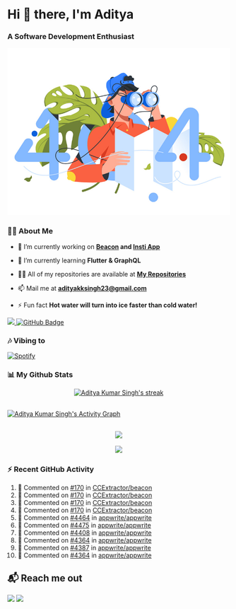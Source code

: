 <h1 align="left"> Hi 👋 there, I'm Aditya</h1>
<!-- <p align="center">
    
[![Typing SVG](https://readme-typing-svg.herokuapp.com?color=%2336BCF7&size=40&center=true&lines=Hi+There!;I'm+Aditya)](https://git.io/typing-svg)
    
</p> -->
<h3 align="left">A Software Development Enthusiast</h3>
<img src="./aditya-home.jpg" />

### 🙋‍♂️ About Me

- 🔭 I’m currently working on **[Beacon](https://github.com/CCExtractor/beacon) and [Insti App](https://github.com/IIT-BHU-InstiApp/IIT-BHU-app)**

- 🌱 I’m currently learning **Flutter & GraphQL**

- 👨‍💻 All of my repositories are available at **[My Repositories](https://github.com/ItsAdityaKSingh?tab=repositories)**

- 📫 Mail me at **adityakksingh23@gmail.com**

- ⚡ Fun fact **Hot water will turn into ice faster than cold water!**


<p align="left">
<a href="https://github.com/ItsAdityaKSingh/github-profile-views-counter">
    <img src="https://komarev.com/ghpvc/?username=itsadityaksingh">
</a> <a href="https://github.com/itsadityaksingh?tab=followers"><img src="https://img.shields.io/github/followers/itsadityaksingh?label=Followers&style=social" alt="GitHub Badge"></a>
</p>
  
### 🎶 Vibing to
[![Spotify](https://spotify-live.vercel.app/api/spotify)](https://open.spotify.com/artist/6VuMaDnrHyPL1p4EHjYLi7?si=3cl_3ZkyRLWj-AUGzT867g)

### 📊 My Github Stats
<!-- [![𝚝𝚛𝚘𝚙𝚑𝚢](https://github-profile-trophy.vercel.app/?username=ItsAdityaKSingh&column=8&margin-w=15&margin-h=15&no-bg=true&no-frame=true&theme=juicyfresh)](https://github.com/ItsAdityaKSingh)

<p align="center">
  <a>
    <img height="150" width="150" src="https://github.com/JayantGoel001/JayantGoel001/blob/master/PNG/left.png">
    <img align="center" src="https://github-readme-streak-stats.herokuapp.com/?user=ItsAdityaKSingh&theme=dark&hide_border=true"/>
    <img height="150" width="150" src="https://github.com/JayantGoel001/JayantGoel001/blob/master/PNG/right.png">
  </a>
</p> -->

<p align="center">
    <a href="https://github.com/SubhamRaoniar28/github-readme-streak-stats">
        <img title="🔥 Get streak stats for your profile at git.io/streak-stats" alt="Aditya Kumar Singh's streak" src="https://github-readme-streak-stats.herokuapp.com/?user=ItsAdityaKSingh&theme=highcontrast&hide_border=true&background=0D1117"/>
    </a>
</p>



<br/>
<a href="https://github.com/kailash360/github-readme-activity-graph"><img alt="Aditya Kumar Singh's Activity Graph" src="https://activity-graph.herokuapp.com/graph?username=itsadityaksingh&bg_color=0D1117&color=FF8539&line=FF8539&point=FFFFFF&hide_border=true" /></a>
<br/>
<br/>
<p align="center"><img src="https://github-readme-stats.vercel.app/api/top-langs/?username=itsadityaksingh&layout=compact"/></p>
<p align="center"><img src="https://github-readme-stats.vercel.app/api?username=ItsAdityaKSingh&show_icons=true&theme=swift" /></p>

### ⚡ Recent GitHub Activity
<!--RECENT_ACTIVITY:start-->
1. 💬 Commented on [#170](https://github.com/CCExtractor/beacon/pull/170#issuecomment-1279929541) in [CCExtractor/beacon](https://github.com/CCExtractor/beacon)
2. 💬 Commented on [#170](https://github.com/CCExtractor/beacon/pull/170#issuecomment-1279925880) in [CCExtractor/beacon](https://github.com/CCExtractor/beacon)
3. 💬 Commented on [#170](https://github.com/CCExtractor/beacon/pull/170#issuecomment-1279720824) in [CCExtractor/beacon](https://github.com/CCExtractor/beacon)
4. 💬 Commented on [#170](https://github.com/CCExtractor/beacon/pull/170#issuecomment-1279417246) in [CCExtractor/beacon](https://github.com/CCExtractor/beacon)
5. 💬 Commented on [#4464](https://github.com/appwrite/appwrite/issues/4464#issuecomment-1279270561) in [appwrite/appwrite](https://github.com/appwrite/appwrite)
6. 💬 Commented on [#4475](https://github.com/appwrite/appwrite/issues/4475#issuecomment-1279270362) in [appwrite/appwrite](https://github.com/appwrite/appwrite)
7. 💬 Commented on [#4408](https://github.com/appwrite/appwrite/issues/4408#issuecomment-1278644463) in [appwrite/appwrite](https://github.com/appwrite/appwrite)
8. 💬 Commented on [#4364](https://github.com/appwrite/appwrite/issues/4364#issuecomment-1278526890) in [appwrite/appwrite](https://github.com/appwrite/appwrite)
9. 💬 Commented on [#4387](https://github.com/appwrite/appwrite/issues/4387#issuecomment-1278499457) in [appwrite/appwrite](https://github.com/appwrite/appwrite)
10. 💬 Commented on [#4364](https://github.com/appwrite/appwrite/issues/4364#issuecomment-1277967789) in [appwrite/appwrite](https://github.com/appwrite/appwrite)
<!--RECENT_ACTIVITY:end-->



## 📬 Reach me out
<p align="left">
<a href = "https://www.linkedin.com/in/itsadityaksingh/"><img src="https://img.icons8.com/fluent/48/000000/linkedin.png"/></a>
<a href = "https://www.instagram.com/itsadityaksingh/"><img src="https://img.icons8.com/fluent/48/000000/instagram-new.png"/></a>
</p>
